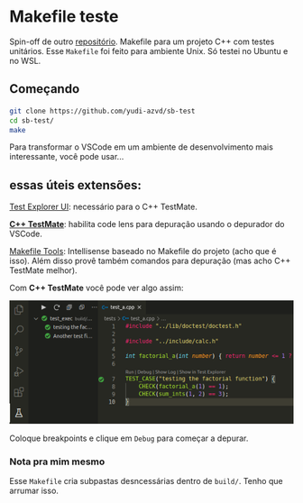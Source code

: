 # Makefile teste
Spin-off de outro [repositório](https://github.com/yudi-azvd/make-tutorial). Makefile para um projeto C++ com testes unitários. Esse `Makefile` foi feito para ambiente Unix. Só testei no Ubuntu e no WSL.


## Começando
```sh
git clone https://github.com/yudi-azvd/sb-test
cd sb-test/
make
```

Para transformar o VSCode em um ambiente de desenvolvimento mais interessante, você pode usar...

## essas úteis extensões:
[Test Explorer UI](https://marketplace.visualstudio.com/items?itemName=hbenl.vscode-test-explorer): necessário para o C++ TestMate.

**[C++ TestMate](https://marketplace.visualstudio.com/items?itemName=matepek.vscode-catch2-test-adapter)**: habilita code lens para depuração usando o depurador do VSCode.

[Makefile Tools](https://marketplace.visualstudio.com/items?itemName=ms-vscode.makefile-tools): Intellisense baseado no Makefile do projeto (acho que é isso). Além disso provê também comandos para depuração (mas acho C++ TestMate melhor).

Com **C++ TestMate** você pode ver algo assim:

<img src="./.github/screenshot.png">

Coloque breakpoints e clique em `Debug` para começar a depurar.

### Nota pra mim mesmo
Esse `Makefile` cria subpastas desncessárias dentro de `build/`. Tenho
que arrumar isso.
